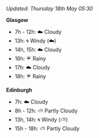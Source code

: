 *Updated: Thursday 18th May 05:30*

**Glasgow**

* 7h - 12h: :cloud: Cloudy
* 13h: :cyclone: Windy (:cloud:)
* 14h, 15h: :cloud: Cloudy
* 16h: :umbrella: Rainy
* 17h: :cloud: Cloudy
* 18h: :umbrella: Rainy

**Edinburgh**

* 7h: :cloud: Cloudy
* 8h - 12h: :partly_sunny: Partly Cloudy
* 13h, 14h: :cyclone: Windy (:partly_sunny:)
* 15h - 18h: :partly_sunny: Partly Cloudy
